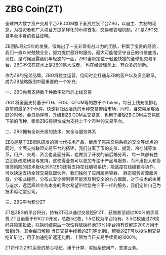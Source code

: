 # 

# ZBG Coin(ZT)

全球四大数字资产交易平台ZB.COM旗下全资控股平台ZBG，以自主、共制的理念，为投资者和广大项目方提多样化的币种首发、交易和管理机制。ZT是ZBG交易平台本身的权益证明。

ZB团队经过5年的发展，锻炼出了一支非常有战斗力的团队，积累了宝贵的经验，我们一直以来兢兢业业，努力提供最好的服务，最大可能地坚守自己的价值底线，现在，是时候展露我们年轻态的一面，ZBG全新定位于轻盈快捷的全球化交易平台，ZBG不仅在技术上是ZB的集大成者， 也在经营理念上，有众多的创新。

作为ZB的兄弟品牌，ZBG将独立运营，但同时会打通与ZB的客户以及资金联系，成为ZB战略版图中最重要的一个补充;

一、ZBG免费支持数千种数字货币的上线交易

ZBG 将全面支持基于ETH、EOS、QTUM等的数千个Token，每日上线充值排名靠前的最多3个币种，快速将社区活跃的币种交易带给市场，同时，当交易足够活跃的时候，会自动评审，升级到ZB.COM主交易区，也用于接受ZB.COM主交易区下架的币种，相信ZBG将很快成为支持上千个币种的交易平台。

二、ZBG拥有全新升级的技术、安全与服务体系

ZBG是基于ZB团队研发的第七代技术产品，继承了原来交易系统的安全等优点的同时，全面支持联盟交易平台的搭建，我们分离了币的充值、提现、冷存储等体系，用户、交易、资金也全面分离，也做到了开发的前后端分离， 每一块都有独立团队改进研发与支持，这使得业务可以更加专注于产品与服务，而不用投入和管理高风险的技术板块;同时ZBG还将支持在线编程系统，能高度在线编辑与协作，可以快速支持全球交易联盟伙伴，我们独创了应用服务容器、 静态服务资源服务器、分布式缓存、分布式安全控制等可能涉及到安全的方方面面，对于技术的执著与追求，远远超越业务本身的需求希望带给您完全不一样的服务，我们定位自己为技术驱动型公司。

三、ZBG平台积分ZT

ZT是ZBG的平台积分，持有ZT可以通过交易挖矿ZT，获赠甚至超过100%的手续费;ZT目前基于ERC2.0开发，总数5亿枚，1.5亿枚为平台持有，3.5亿枚通过ZB换码并锁定投放，除换码结束后一次性释放换码池20%(平台持有仅解冻200万用于营销)外，其余每日解锁 当日交易手续费的ZT(等比例)，解锁的ZT可以投注到交易挖矿矿池，用于加速挖矿返还比例，上限为当日交易手续费的1000%;

ZT将作为ZBG运营的核心枢纽，用于计算、奖励系统用户，支撑业务。

